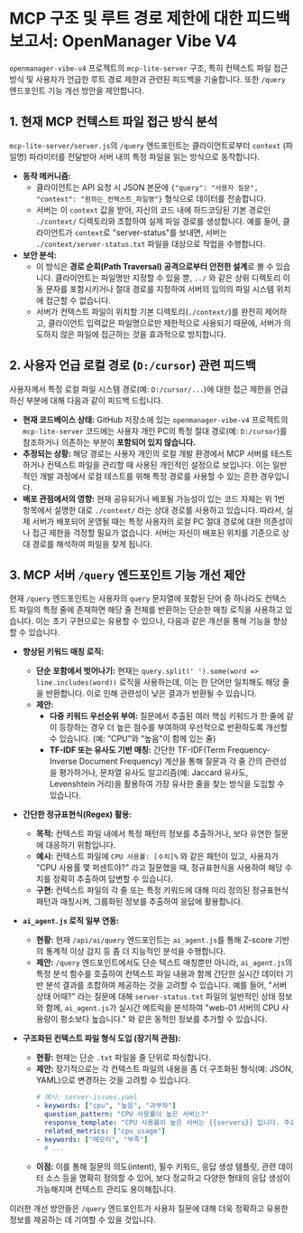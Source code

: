 # MCP 구조 및 루트 경로 제한에 대한 피드백 보고서: OpenManager Vibe V4

`openmanager-vibe-v4` 프로젝트의 `mcp-lite-server` 구조, 특히 컨텍스트 파일 접근 방식 및 사용자가 언급한 루트 경로 제한과 관련된 피드백을 기술합니다. 또한 `/query` 엔드포인트 기능 개선 방안을 제안합니다.

## 1. 현재 MCP 컨텍스트 파일 접근 방식 분석

`mcp-lite-server/server.js`의 `/query` 엔드포인트는 클라이언트로부터 `context` (파일명) 파라미터를 전달받아 서버 내의 특정 파일을 읽는 방식으로 동작합니다.

*   **동작 메커니즘:**
    *   클라이언트는 API 요청 시 JSON 본문에 `{"query": "사용자 질문", "context": "원하는_컨텍스트_파일명"}` 형식으로 데이터를 전송합니다.
    *   서버는 이 `context` 값을 받아, 자신의 코드 내에 하드코딩된 기본 경로인 `./context/` 디렉토리와 조합하여 실제 파일 경로를 생성합니다. 예를 들어, 클라이언트가 `context`로 "server-status"를 보내면, 서버는 `./context/server-status.txt` 파일을 대상으로 작업을 수행합니다.
*   **보안 분석:**
    *   이 방식은 **경로 순회(Path Traversal) 공격으로부터 안전한 설계**로 볼 수 있습니다. 클라이언트는 파일명만 지정할 수 있을 뿐, `../` 와 같은 상위 디렉토리 이동 문자를 포함시키거나 절대 경로를 지정하여 서버의 임의의 파일 시스템 위치에 접근할 수 없습니다.
    *   서버가 컨텍스트 파일이 위치할 기본 디렉토리(`./context/`)를 완전히 제어하고, 클라이언트 입력값은 파일명으로만 제한적으로 사용되기 때문에, 서버가 의도하지 않은 파일에 접근하는 것을 효과적으로 방지합니다.

## 2. 사용자 언급 로컬 경로 (`D:/cursor`) 관련 피드백

사용자께서 특정 로컬 파일 시스템 경로(예: `D:/cursor/...`)에 대한 접근 제한을 언급하신 부분에 대해 다음과 같이 피드백 드립니다.

*   **현재 코드베이스 상태:** GitHub 저장소에 있는 `openmanager-vibe-v4` 프로젝트의 `mcp-lite-server` 코드에는 사용자 개인 PC의 특정 절대 경로(예: `D:/cursor`)를 참조하거나 의존하는 부분이 **포함되어 있지 않습니다.**
*   **추정되는 상황:** 해당 경로는 사용자 개인의 로컬 개발 환경에서 MCP 서버를 테스트하거나 컨텍스트 파일을 관리할 때 사용된 개인적인 설정으로 보입니다. 이는 일반적인 개발 과정에서 로컬 테스트를 위해 특정 경로를 사용할 수 있는 흔한 경우입니다.
*   **배포 관점에서의 영향:** 현재 공유되거나 배포될 가능성이 있는 코드 자체는 위 1번 항목에서 설명한 대로 `./context/` 라는 상대 경로를 사용하고 있습니다. 따라서, 실제 서버가 배포되어 운영될 때는 특정 사용자의 로컬 PC 절대 경로에 대한 의존성이나 접근 제한을 걱정할 필요가 없습니다. 서버는 자신이 배포된 위치를 기준으로 상대 경로를 해석하여 파일을 찾게 됩니다.

## 3. MCP 서버 `/query` 엔드포인트 기능 개선 제안

현재 `/query` 엔드포인트는 사용자의 `query` 문자열에 포함된 단어 중 하나라도 컨텍스트 파일의 특정 줄에 존재하면 해당 줄 전체를 반환하는 단순한 매칭 로직을 사용하고 있습니다. 이는 초기 구현으로는 유용할 수 있으나, 다음과 같은 개선을 통해 기능을 향상할 수 있습니다.

*   **향상된 키워드 매칭 로직:**
    *   **단순 포함에서 벗어나기:** 현재는 `query.split(' ').some(word => line.includes(word))` 로직을 사용하는데, 이는 한 단어만 일치해도 해당 줄을 반환합니다. 이로 인해 관련성이 낮은 결과가 반환될 수 있습니다.
    *   **제안:**
        *   **다중 키워드 우선순위 부여:** 질문에서 추출된 여러 핵심 키워드가 한 줄에 같이 등장하는 경우 더 높은 점수를 부여하여 우선적으로 반환하도록 개선할 수 있습니다. (예: "CPU"와 "높음"이 함께 있는 줄)
        *   **TF-IDF 또는 유사도 기반 매칭:** 간단한 TF-IDF(Term Frequency-Inverse Document Frequency) 계산을 통해 질문과 각 줄 간의 관련성을 평가하거나, 문자열 유사도 알고리즘(예: Jaccard 유사도, Levenshtein 거리)을 활용하여 가장 유사한 줄을 찾는 방식을 도입할 수 있습니다.

*   **간단한 정규표현식(Regex) 활용:**
    *   **목적:** 컨텍스트 파일 내에서 특정 패턴의 정보를 추출하거나, 보다 유연한 질문에 대응하기 위함입니다.
    *   **예시:** 컨텍스트 파일에 `CPU 사용률: [수치]%` 와 같은 패턴이 있고, 사용자가 "CPU 사용률 몇 퍼센트야?" 라고 질문했을 때, 정규표현식을 사용하여 해당 수치를 정확히 추출하여 답변할 수 있습니다.
    *   **구현:** 컨텍스트 파일의 각 줄 또는 특정 키워드에 대해 미리 정의된 정규표현식 패턴과 매칭시켜, 그룹화된 정보를 추출하여 응답에 활용합니다.

*   **`ai_agent.js` 로직 일부 연동:**
    *   **현황:** 현재 `/api/ai/query` 엔드포인트는 `ai_agent.js`를 통해 Z-score 기반의 통계적 이상 감지 등 좀 더 지능적인 분석을 수행합니다.
    *   **제안:** `/query` 엔드포인트에서도 단순 텍스트 매칭뿐만 아니라, `ai_agent.js`의 특정 분석 함수를 호출하여 컨텍스트 파일 내용과 함께 간단한 실시간 데이터 기반 분석 결과를 조합하여 제공하는 것을 고려할 수 있습니다. 예를 들어, "서버 상태 어때?" 라는 질문에 대해 `server-status.txt` 파일의 일반적인 상태 정보와 함께, `ai_agent.js`가 실시간 메트릭을 분석하여 "web-01 서버의 CPU 사용량이 평소보다 높습니다." 와 같은 동적인 정보를 추가할 수 있습니다.

*   **구조화된 컨텍스트 파일 형식 도입 (장기적 관점):**
    *   **현황:** 현재는 단순 `.txt` 파일을 줄 단위로 파싱합니다.
    *   **제안:** 장기적으로는 각 컨텍스트 파일의 내용을 좀 더 구조화된 형식(예: JSON, YAML)으로 변경하는 것을 고려할 수 있습니다.
        ```yaml
        # 예시: server-issues.yaml
        - keywords: ["cpu", "높음", "과부하"]
          question_pattern: "CPU 사용률이 높은 서버는?"
          response_template: "CPU 사용률이 높은 서버는 {{servers}} 입니다. 주요 원인은 {{causes}}일 수 있습니다."
          related_metrics: ["cpu_usage"]
        - keywords: ["메모리", "부족"]
          # ...
        ```
    *   **이점:** 이를 통해 질문의 의도(intent), 필수 키워드, 응답 생성 템플릿, 관련 데이터 소스 등을 명확히 정의할 수 있어, 보다 정교하고 다양한 형태의 응답 생성이 가능해지며 컨텍스트 관리도 용이해집니다.

이러한 개선 방안들은 `/query` 엔드포인트가 사용자 질문에 대해 더욱 정확하고 유용한 정보를 제공하는 데 기여할 수 있을 것입니다.

